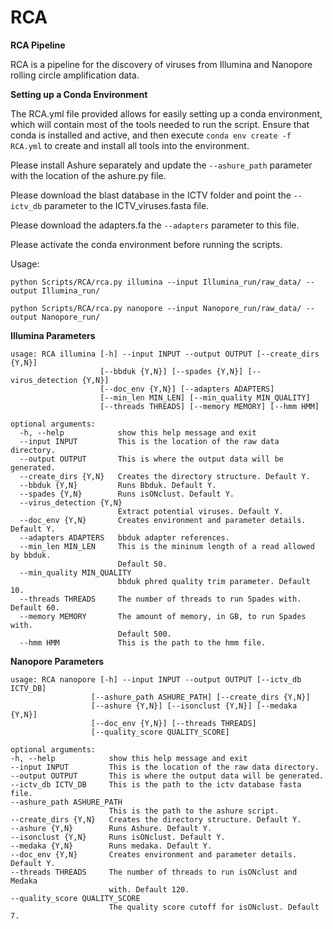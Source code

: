 # RCA

**RCA Pipeline**

RCA is a pipeline for the discovery of viruses from Illumina and Nanopore rolling circle amplification data. 

**Setting up a Conda Environment**

The RCA.yml file provided allows for easily setting up a conda environment, which will contain most of the tools needed to run the script.
Ensure that conda is installed and active, and then execute `conda env create -f RCA.yml` to create and install all tools into the environment.

Please install Ashure separately and update the `--ashure_path` parameter with the location of the ashure.py file.

Please download the blast database in the ICTV folder and point the `--ictv_db` parameter to the ICTV_viruses.fasta file.

Please download the adapters.fa  the `--adapters` parameter to this file.

Please activate the conda environment before running the scripts.

Usage:

`python Scripts/RCA/rca.py illumina --input Illumina_run/raw_data/ --output Illumina_run/`

`python Scripts/RCA/rca.py nanopore --input Nanopore_run/raw_data/ --output Nanopore_run/`

**Illumina Parameters**
```
usage: RCA illumina [-h] --input INPUT --output OUTPUT [--create_dirs {Y,N}]
                    [--bbduk {Y,N}] [--spades {Y,N}] [--virus_detection {Y,N}]
                    [--doc_env {Y,N}] [--adapters ADAPTERS]
                    [--min_len MIN_LEN] [--min_quality MIN_QUALITY]
                    [--threads THREADS] [--memory MEMORY] [--hmm HMM]

optional arguments:
  -h, --help            show this help message and exit
  --input INPUT         This is the location of the raw data directory.
  --output OUTPUT       This is where the output data will be generated.
  --create_dirs {Y,N}   Creates the directory structure. Default Y.
  --bbduk {Y,N}         Runs Bbduk. Default Y.
  --spades {Y,N}        Runs isONclust. Default Y.
  --virus_detection {Y,N}
                        Extract potential viruses. Default Y.
  --doc_env {Y,N}       Creates environment and parameter details. Default Y.
  --adapters ADAPTERS   bbduk adapter references.
  --min_len MIN_LEN     This is the mininum length of a read allowed by bbduk.
                        Default 50.
  --min_quality MIN_QUALITY
                        bbduk phred quality trim parameter. Default 10.
  --threads THREADS     The number of threads to run Spades with. Default 60.
  --memory MEMORY       The amount of memory, in GB, to run Spades with.
                        Default 500.
  --hmm HMM             This is the path to the hmm file.
  ```
  
  **Nanopore Parameters**
  ```
  usage: RCA nanopore [-h] --input INPUT --output OUTPUT [--ictv_db ICTV_DB]
                    [--ashure_path ASHURE_PATH] [--create_dirs {Y,N}]
                    [--ashure {Y,N}] [--isonclust {Y,N}] [--medaka {Y,N}]
                    [--doc_env {Y,N}] [--threads THREADS]
                    [--quality_score QUALITY_SCORE]

optional arguments:
  -h, --help            show this help message and exit
  --input INPUT         This is the location of the raw data directory.
  --output OUTPUT       This is where the output data will be generated.
  --ictv_db ICTV_DB     This is the path to the ictv database fasta file.
  --ashure_path ASHURE_PATH
                        This is the path to the ashure script.
  --create_dirs {Y,N}   Creates the directory structure. Default Y.
  --ashure {Y,N}        Runs Ashure. Default Y.
  --isonclust {Y,N}     Runs isONclust. Default Y.
  --medaka {Y,N}        Runs medaka. Default Y.
  --doc_env {Y,N}       Creates environment and parameter details. Default Y.
  --threads THREADS     The number of threads to run isONclust and Medaka
                        with. Default 120.
  --quality_score QUALITY_SCORE
                        The quality score cutoff for isONclust. Default 7.
```
